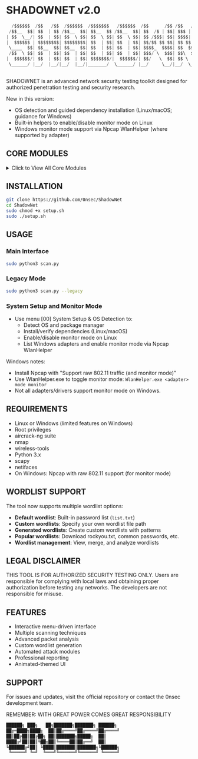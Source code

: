 # SHADOWNET v2.0

```python
  /$$$$$$  /$$   /$$  /$$$$$$  /$$$$$$$   /$$$$$$  /$$      /$$ /$$   /$$ /$$$$$$$$ /$$$$$$$$
 /$$__  $$| $$  | $$ /$$__  $$| $$__  $$ /$$__  $$| $$  /$ | $$| $$$ | $$| $$_____/|__  $$__/
| $$  \__/| $$  | $$| $$  \ $$| $$  \ $$| $$  \ $$| $$ /$$$| $$| $$$$| $$| $$         | $$   
|  $$$$$$ | $$$$$$$$| $$$$$$$$| $$  | $$| $$  | $$| $$/$$ $$ $$| $$ $$ $$| $$$$$      | $$   
 \____  $$| $$__  $$| $$__  $$| $$  | $$| $$  | $$| $$$$_  $$$$| $$  $$$$| $$__/      | $$   
 /$$  \ $$| $$  | $$| $$  | $$| $$  | $$| $$  | $$| $$$/ \  $$$| $$\  $$$| $$         | $$   
|  $$$$$$/| $$  | $$| $$  | $$| $$$$$$$/|  $$$$$$/| $$/   \  $$| $$ \  $$| $$$$$$$$   | $$   
 \______/ |__/  |__/|__/  |__/|_______/  \______/ |__/     \__/|__/  \__/|________/   |__/   
                                          
```


SHADOWNET is an advanced network security testing toolkit designed for authorized penetration testing and security research.

New in this version:
- OS detection and guided dependency installation (Linux/macOS; guidance for Windows)
- Built-in helpers to enable/disable monitor mode on Linux
- Windows monitor mode support via Npcap WlanHelper (where supported by adapter)



## CORE MODULES

<details>
  <summary> Click to View All Core Modules</summary>

### 01 - NETWORK RECONNAISSANCE
- Target network discovery  
- Host enumeration  
- Service identification  

### 02 - HIDDEN SSID DISCOVERY
- Advanced wireless network scanning  
- Hidden access point detection  
- SSID correlation analysis  

### 03 - ACCESS POINT ANALYSIS
- Wireless interface management  
- Monitor mode configuration  
- Detailed network information  

### 04 - DEAUTH OPERATIONS
- Deauthentication attacks  
- Client disconnection  
- Network disruption testing  

### 05 - WIRELESS BRUTEFORCE
- WPA/WPA2 password cracking  
- Dictionary-based attacks  
- Handshake analysis  

### 06 - HANDSHAKE CAPTURE
- WPA handshake collection  
- Targeted packet capture  
- Authentication monitoring  

### 07 - DICTIONARY ATTACK
- Custom wordlist selection  
- Password list management  
- Automated cracking  

### 08 - SYSTEM INFILTRATION
- Port scanning  
- Service enumeration  
- Vulnerability assessment  

### 09 - WORDLIST MANAGEMENT
- View and analyze wordlists  
- Create custom wordlists  
- Merge multiple wordlists  
- Download popular wordlists  

### 10 - FILE OPERATIONS
- Capture file analysis  
- Format conversion  
- Handshake verification  

</details>

## INSTALLATION

```bash
git clone https://github.com/0nsec/ShadowNet
cd ShadowNet
sudo chmod +x setup.sh
sudo ./setup.sh
```

## USAGE

### Main Interface
```bash
sudo python3 scan.py
```

### Legacy Mode
```bash
sudo python3 scan.py --legacy
```

### System Setup and Monitor Mode

- Use menu [00] System Setup & OS Detection to:
  - Detect OS and package manager
  - Install/verify dependencies (Linux/macOS)
  - Enable/disable monitor mode on Linux
  - List Windows adapters and enable monitor mode via Npcap WlanHelper

Windows notes:
- Install Npcap with "Support raw 802.11 traffic (and monitor mode)"
- Use WlanHelper.exe to toggle monitor mode: `WlanHelper.exe <adapter> mode monitor`
- Not all adapters/drivers support monitor mode on Windows.

## REQUIREMENTS

- Linux or Windows (limited features on Windows)
- Root privileges
- aircrack-ng suite
- nmap
- wireless-tools
- Python 3.x
- scapy
- netifaces
 - On Windows: Npcap with raw 802.11 support (for monitor mode)

## WORDLIST SUPPORT

The tool now supports multiple wordlist options:

- **Default wordlist**: Built-in password list (`list.txt`)
- **Custom wordlists**: Specify your own wordlist file path
- **Generated wordlists**: Create custom wordlists with patterns
- **Popular wordlists**: Download rockyou.txt, common passwords, etc.
- **Wordlist management**: View, merge, and analyze wordlists

## LEGAL DISCLAIMER

THIS TOOL IS FOR AUTHORIZED SECURITY TESTING ONLY. Users are responsible for complying with local laws and obtaining proper authorization before testing any networks. The developers are not responsible for misuse.

## FEATURES

- Interactive menu-driven interface
- Multiple scanning techniques
- Advanced packet analysis
- Custom wordlist generation
- Automated attack modules
- Professional reporting
- Animated-themed UI

## SUPPORT

For issues and updates, visit the official repository or contact the 0nsec development team.

REMEMBER: WITH GREAT POWER COMES GREAT RESPONSIBILITY


```python
██████╗ ███╗   ██╗███████╗███████╗ ██████╗
██╔═████╗████╗  ██║██╔════╝██╔════╝██╔════╝
██║██╔██║██╔██╗ ██║███████╗█████╗  ██║     
████╔╝██║██║╚██╗██║╚════██║██╔══╝  ██║     
╚██████╔╝██║ ╚████║███████║███████╗╚██████╗
 ╚═════╝ ╚═╝  ╚═══╝╚══════╝╚══════╝ ╚═════╝  
```
